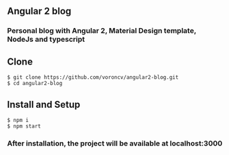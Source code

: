 ## Angular 2 blog
### Personal blog with Angular 2, Material Design template, NodeJs and typescript
## Clone
```
$ git clone https://github.com/voroncv/angular2-blog.git
$ cd angular2-blog
```
## Install and Setup
```
$ npm i
$ npm start
```
### After installation, the project will be available at localhost:3000
